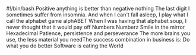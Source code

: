 #!/bin/bash
Positive anything is better than negative nothing
The last digit
I sometimes suffer from insomnia. And when I can't fall asleep, I play what I call the alphabet game
alphABET
When I was having that alphabet soup, I never thought that it would pay off
Numbers
Numberz
Smile in the mirror
Hexadecimal
Patience, persistence and perseverance
The more brains you use, the less material you needThe success combination in business is: Do what you do better
Software is eating the World
